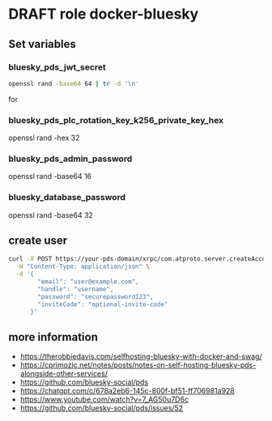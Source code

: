 # DRAFT role docker-bluesky

## Set variables

### bluesky_pds_jwt_secret
```bash
openssl rand -base64 64 | tr -d '\n'
```
for 

### bluesky_pds_plc_rotation_key_k256_private_key_hex
openssl rand -hex 32

### bluesky_pds_admin_password
openssl rand -base64 16

### bluesky_database_password
openssl rand -base64 32

## create user
```bash
curl -X POST https://your-pds-domain/xrpc/com.atproto.server.createAccount \
  -H "Content-Type: application/json" \
  -d '{
        "email": "user@example.com",
        "handle": "username",
        "password": "securepassword123",
        "inviteCode": "optional-invite-code"
      }'
```

## more information
- https://therobbiedavis.com/selfhosting-bluesky-with-docker-and-swag/
- https://cprimozic.net/notes/posts/notes-on-self-hosting-bluesky-pds-alongside-other-services/
- https://github.com/bluesky-social/pds
- https://chatgpt.com/c/678a2eb6-145c-800f-bf51-ff706981a928
- https://www.youtube.com/watch?v=7_AG50u7D6c
- https://github.com/bluesky-social/pds/issues/52